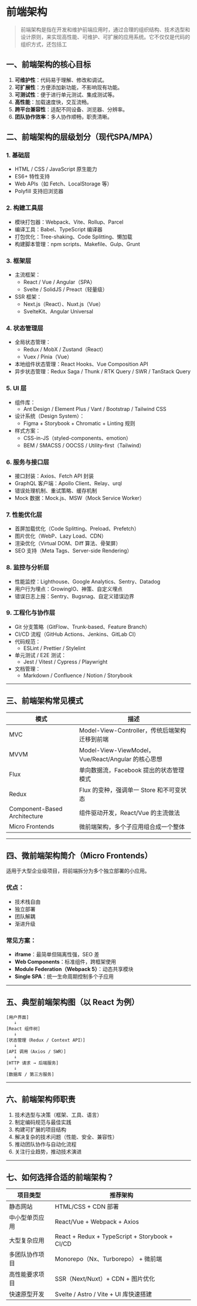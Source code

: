 # 前端架构
> 前端架构是指在开发和维护前端应用时，通过合理的组织结构、技术选型和设计原则，来实现高性能、可维护、可扩展的应用系统。它不仅仅是代码的组织方式，还包括工

## 一、前端架构的核心目标

1. **可维护性**：代码易于理解、修改和调试。
2. **可扩展性**：方便添加新功能，不影响现有功能。
3. **可测试性**：便于进行单元测试、集成测试等。
4. **高性能**：加载速度快，交互流畅。
5. **跨平台兼容性**：适配不同设备、浏览器、分辨率。
6. **团队协作效率**：多人协作顺畅，职责清晰。


## 二、前端架构的层级划分（现代SPA/MPA）

### 1. **基础层**
- HTML / CSS / JavaScript 原生能力
- ES6+ 特性支持
- Web APIs（如 Fetch、LocalStorage 等）
- Polyfill 支持旧浏览器

### 2. **构建工具层**
- 模块打包器：Webpack、Vite、Rollup、Parcel
- 编译工具：Babel、TypeScript 编译器
- 打包优化：Tree-shaking、Code Splitting、懒加载
- 构建脚本管理：npm scripts、Makefile、Gulp、Grunt

### 3. **框架层**
- 主流框架：
  - React / Vue / Angular（SPA）
  - Svelte / SolidJS / Preact（轻量级）
- SSR 框架：
  - Next.js（React）、Nuxt.js（Vue）
  - SvelteKit、Angular Universal

### 4. **状态管理层**
- 全局状态管理：
  - Redux / MobX / Zustand（React）
  - Vuex / Pinia（Vue）
- 本地组件状态管理：React Hooks、Vue Composition API
- 异步状态管理：Redux Saga / Thunk / RTK Query / SWR / TanStack Query

### 5. **UI 层**
- 组件库：
  - Ant Design / Element Plus / Vant / Bootstrap / Tailwind CSS
- 设计系统（Design System）：
  - Figma + Storybook + Chromatic + Linting 规则
- 样式方案：
  - CSS-in-JS（styled-components、emotion）
  - BEM / SMACSS / OOCSS / Utility-first（Tailwind）

### 6. **服务与接口层**
- 接口封装：Axios、Fetch API 封装
- GraphQL 客户端：Apollo Client、Relay、urql
- 错误处理机制、重试策略、缓存机制
- Mock 数据：Mock.js、MSW（Mock Service Worker）

### 7. **性能优化层**
- 首屏加载优化（Code Splitting、Preload、Prefetch）
- 图片优化（WebP、Lazy Load、CDN）
- 渲染优化（Virtual DOM、Diff 算法、骨架屏）
- SEO 支持（Meta Tags、Server-side Rendering）

### 8. **监控与分析层**
- 性能监控：Lighthouse、Google Analytics、Sentry、Datadog
- 用户行为埋点：GrowingIO、神策、自定义埋点
- 错误日志上报：Sentry、Bugsnag、自定义错误边界

### 9. **工程化与协作层**
- Git 分支策略（GitFlow、Trunk-based、Feature Branch）
- CI/CD 流程（GitHub Actions、Jenkins、GitLab CI）
- 代码规范：
  - ESLint / Prettier / Stylelint
- 单元测试 / E2E 测试：
  - Jest / Vitest / Cypress / Playwright
- 文档管理：
  - Markdown / Confluence / Notion / Storybook

---

## 三、前端架构常见模式

| 模式 | 描述 |
|------|------|
| MVC | Model-View-Controller，传统后端架构迁移到前端 |
| MVVM | Model-View-ViewModel，Vue/React/Angular 的核心思想 |
| Flux | 单向数据流，Facebook 提出的状态管理模式 |
| Redux | Flux 的变种，强调单一 Store 和不可变状态 |
| Component-Based Architecture | 组件驱动开发，React/Vue 的主流做法 |
| Micro Frontends | 微前端架构，多个子应用组合成一个整体 |

---

## 四、微前端架构简介（Micro Frontends）

适用于大型企业级项目，将前端拆分为多个独立部署的小应用。

### 优点：
- 技术栈自由
- 独立部署
- 团队解耦
- 渐进升级

### 常见方案：
- **iframe**：最简单但隔离性强，SEO 差
- **Web Components**：标准组件，跨框架使用
- **Module Federation（Webpack 5）**：动态共享模块
- **Single SPA**：统一生命周期控制多个子应用

---

## 五、典型前端架构图（以 React 为例）

```
[用户界面]
   ↓
[React 组件树]
   ↓
[状态管理（Redux / Context API）]
   ↓
[API 调用（Axios / SWR）]
   ↓
[HTTP 请求 → 后端服务]
   ↓
[数据库 / 第三方服务]
```

---

## 六、前端架构师职责

1. 技术选型与决策（框架、工具、语言）
2. 制定编码规范与最佳实践
3. 构建可扩展的项目结构
4. 解决复杂的技术问题（性能、安全、兼容性）
5. 推动团队协作与自动化流程
6. 关注行业趋势，推动技术演进

---

## 七、如何选择合适的前端架构？

| 项目类型 | 推荐架构 |
|----------|-----------|
| 静态网站 | HTML/CSS + CDN 部署 |
| 中小型单页应用 | React/Vue + Webpack + Axios |
| 大型复杂应用 | React + Redux + TypeScript + Storybook + CI/CD |
| 多团队协作项目 | Monorepo（Nx、Turborepo） + 微前端 |
| 高性能要求项目 | SSR（Next/Nuxt）+ CDN + 图片优化 |
| 快速原型开发 | Svelte / Astro / Vite + UI 库快速搭建 |

 
